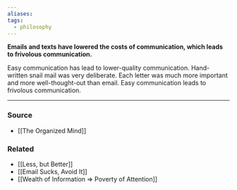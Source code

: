 ```yaml
---
aliases: 
tags:
  - philosophy
---
```

**Emails and texts have lowered the costs of communication, which leads to frivolous communication.**

Easy communication has lead to lower-quality communication. Hand-written snail mail was very deliberate. Each letter was much more important and more well-thought-out than email. Easy communication leads to frivolous communication.

---

### Source
- [[The Organized Mind]]

### Related
- [[Less, but Better]]
- [[Email Sucks, Avoid It]] 
- [[Wealth of Information ⇒ Poverty of Attention]]